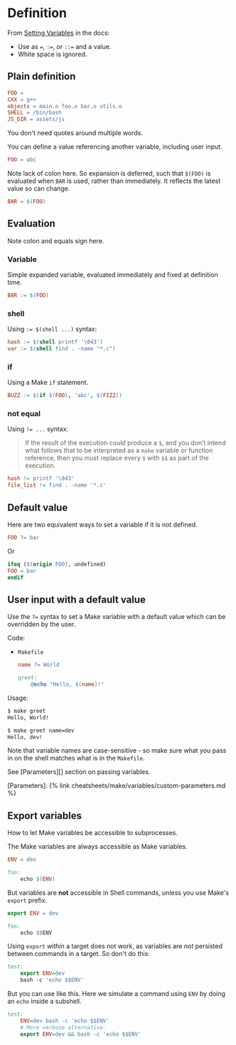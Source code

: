 # Definition

From [Setting Variables](https://www.gnu.org/software/make/manual/html_node/Setting.html) in the docs:

- Use as `=`, `:=`, or `::=` and a value.
- White space is ignored.


## Plain definition

```mk
FOO =
CXX = g++
objects = main.o foo.o bar.o utils.o
SHELL = /bin/bash
JS_DIR = assets/js
```

You don't need quotes around multiple words.

You can define a value referencing another variable, including user input.

```mk
FOO = abc
```

Note lack of colon here. So expansion is deferred, such that `$(FOO)` is evaluated when `BAR` is used, rather than immediately. It reflects the latest value so can change.

```mk
BAR = $(FOO)
```


## Evaluation

Note colon and equals sign here.

### Variable

Simple expanded variable, evaluated immediately and fixed at definition time.

```mk
BAR := $(FOO)
```


### shell

Using `:= $(shell ...)` syntax:

```mk
hash := $(shell printf '\043')
var := $(shell find . -name "*.c")
```

### if

Using a Make `if` statement.

```mk
BUZZ := $(if $(FOO), 'abc', $(FIZZ))
```

### not equal

Using `!= ...` syntax:

> If the result of the execution could produce a `$`, and you don’t intend what follows that to be interpreted as a `make` variable or function reference, then you must replace every `$` with `$$` as part of the execution.

```mk
hash != printf '\043'
file_list != find . -name '*.c'
```


## Default value

Here are two equivalent ways to set a variable if it is not defined.

```mk
FOO ?= bar
```

Or

```mk
ifeq ($(origin FOO), undefined)
FOO = bar
endif
```


## User input with a default value

Use the `?=` syntax to set a Make variable with a default value which can be overridden by the user.

Code:

- `Makefile`
    ```mk
    name ?= World

    greet:
        @echo "Hello, $(name)!"
    ```

Usage:

```sh
$ make greet
Hello, World!

$ make greet name=dev
Hello, dev!
```

Note that variable names are case-sensitive - so make sure what you pass in on the shell matches what is in the `Makefile`.

See [Parameters][] section on passing variables.

[Parameters]: {% link cheatsheets/make/variables/custom-parameters.md %}


## Export variables

How to let Make variables be accessible to subprocesses.

The Make variables are always accessible as Make variables.

```mk
ENV = dev

foo:
    echo $(ENV)
```

But variables are **not** accessible in Shell commands, unless you use Make's `export` prefix.

```mk
export ENV = dev

foo:
    echo $$ENV
```

Using `export` _within_ a target does not work, as variables are _not_ persisted between commands in a target. So don't do this:

```mk
test:
	export ENV=dev
	bash -c 'echo $$ENV'
```

But you can use like this. Here we simulate a command using `ENV` by doing an `echo` inside a subshell.

```mk
test:
	ENV=dev bash -c 'echo $$ENV'
	# More verbose alternative.
	export ENV=dev && bash -c 'echo $$ENV'
```
